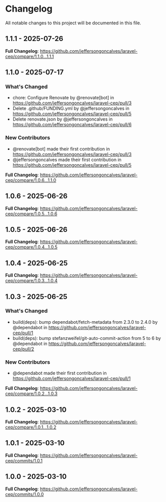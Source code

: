 # Changelog

All notable changes to this project will be documented in this file.

## 1.1.1 - 2025-07-26

**Full Changelog**: https://github.com/jeffersongoncalves/laravel-cep/compare/1.1.0...1.1.1

## 1.1.0 - 2025-07-17

### What's Changed

* chore: Configure Renovate by @renovate[bot] in https://github.com/jeffersongoncalves/laravel-cep/pull/3
* Delete .github/FUNDING.yml by @jeffersongoncalves in https://github.com/jeffersongoncalves/laravel-cep/pull/5
* Delete renovate.json by @jeffersongoncalves in https://github.com/jeffersongoncalves/laravel-cep/pull/6

### New Contributors

* @renovate[bot] made their first contribution in https://github.com/jeffersongoncalves/laravel-cep/pull/3
* @jeffersongoncalves made their first contribution in https://github.com/jeffersongoncalves/laravel-cep/pull/5

**Full Changelog**: https://github.com/jeffersongoncalves/laravel-cep/compare/1.0.6...1.1.0

## 1.0.6 - 2025-06-26

**Full Changelog**: https://github.com/jeffersongoncalves/laravel-cep/compare/1.0.5...1.0.6

## 1.0.5 - 2025-06-26

**Full Changelog**: https://github.com/jeffersongoncalves/laravel-cep/compare/1.0.4...1.0.5

## 1.0.4 - 2025-06-25

**Full Changelog**: https://github.com/jeffersongoncalves/laravel-cep/compare/1.0.3...1.0.4

## 1.0.3 - 2025-06-25

### What's Changed

* build(deps): bump dependabot/fetch-metadata from 2.3.0 to 2.4.0 by @dependabot in https://github.com/jeffersongoncalves/laravel-cep/pull/1
* build(deps): bump stefanzweifel/git-auto-commit-action from 5 to 6 by @dependabot in https://github.com/jeffersongoncalves/laravel-cep/pull/2

### New Contributors

* @dependabot made their first contribution in https://github.com/jeffersongoncalves/laravel-cep/pull/1

**Full Changelog**: https://github.com/jeffersongoncalves/laravel-cep/compare/1.0.2...1.0.3

## 1.0.2 - 2025-03-10

**Full Changelog**: https://github.com/jeffersongoncalves/laravel-cep/compare/1.0.1...1.0.2

## 1.0.1 - 2025-03-10

**Full Changelog**: https://github.com/jeffersongoncalves/laravel-cep/commits/1.0.1

## 1.0.0 - 2025-03-10

**Full Changelog**: https://github.com/jeffersongoncalves/laravel-cep/commits/1.0.0
